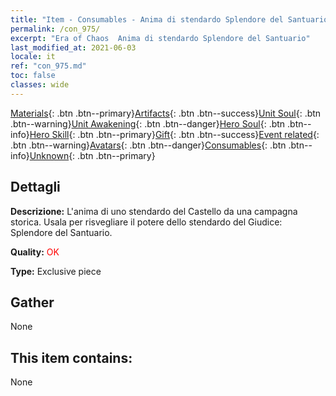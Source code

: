 ```yaml
---
title: "Item - Consumables - Anima di stendardo Splendore del Santuario"
permalink: /con_975/
excerpt: "Era of Chaos  Anima di stendardo Splendore del Santuario"
last_modified_at: 2021-06-03
locale: it
ref: "con_975.md"
toc: false
classes: wide
---
```

 [Materials](/ItemsIT/){: .btn .btn--primary}[Artifacts](/ItemsIT/Artifacts/){: .btn .btn--success}[Unit Soul](/ItemsIT/UnitSoul/){: .btn .btn--warning}[Unit Awakening](/ItemsIT/UnitAwakening/){: .btn .btn--danger}[Hero Soul](/ItemsIT/HeroSoul/){: .btn .btn--info}[Hero Skill](/ItemsIT/HeroSkill/){: .btn .btn--primary}[Gift](/ItemsIT/Gift/){: .btn .btn--success}[Event related](/ItemsIT/Events/){: .btn .btn--warning}[Avatars](/ItemsIT/Avatars/){: .btn .btn--danger}[Consumables](/ItemsIT/Consumables/){: .btn .btn--info}[Unknown](/ItemsIT/Unknown/){: .btn .btn--primary}

## Dettagli
 **Descrizione:** L'anima di uno stendardo del Castello da una campagna storica. Usala per risvegliare il potere dello stendardo del Giudice: Splendore del Santuario.

 **Quality:** <span style="color: #FF0000">OK</span>

 **Type:** Exclusive piece

## Gather

  None

## This item contains:

  None

